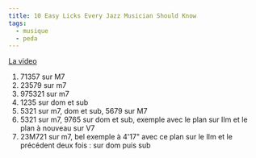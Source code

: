 ```yaml
---
title: 10 Easy Licks Every Jazz Musician Should Know
tags:
  - musique
  - peda
---
```


[La video](https://www.youtube.com/watch?v=DqWyncmN4Ko)

1. 71357 sur M7
1. 23579 sur m7
1. 975321 sur m7
1. 1235 sur dom et sub
1. 5321 sur m7, dom et sub, 5679 sur M7
1. 5321 sur m7, 9765 sur dom et sub, exemple avec le plan sur IIm et le plan à nouveau sur V7
1. 23M721 sur m7, bel exemple à 4'17" avec ce plan sur le IIm et le précédent deux fois : sur dom puis sub